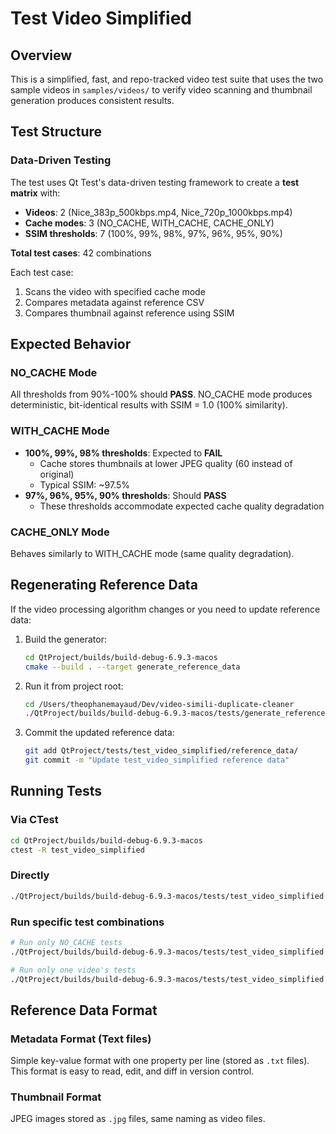 # Test Video Simplified

## Overview

This is a simplified, fast, and repo-tracked video test suite that uses the two sample videos in `samples/videos/` to verify video scanning and thumbnail generation produces consistent results.

## Test Structure

### Data-Driven Testing

The test uses Qt Test's data-driven testing framework to create a **test matrix** with:
- **Videos**: 2 (Nice_383p_500kbps.mp4, Nice_720p_1000kbps.mp4)
- **Cache modes**: 3 (NO_CACHE, WITH_CACHE, CACHE_ONLY)
- **SSIM thresholds**: 7 (100%, 99%, 98%, 97%, 96%, 95%, 90%)

**Total test cases**: 42 combinations

Each test case:
1. Scans the video with specified cache mode
2. Compares metadata against reference CSV
3. Compares thumbnail against reference using SSIM

## Expected Behavior

### NO_CACHE Mode
All thresholds from 90%-100% should **PASS**. NO_CACHE mode produces deterministic, bit-identical results with SSIM = 1.0 (100% similarity).

### WITH_CACHE Mode
- **100%, 99%, 98% thresholds**: Expected to **FAIL** 
  - Cache stores thumbnails at lower JPEG quality (60 instead of original)
  - Typical SSIM: ~97.5%
- **97%, 96%, 95%, 90% thresholds**: Should **PASS**
  - These thresholds accommodate expected cache quality degradation

### CACHE_ONLY Mode
Behaves similarly to WITH_CACHE mode (same quality degradation).

## Regenerating Reference Data

If the video processing algorithm changes or you need to update reference data:

1. Build the generator:
   ```bash
   cd QtProject/builds/build-debug-6.9.3-macos
   cmake --build . --target generate_reference_data
   ```

2. Run it from project root:
   ```bash
   cd /Users/theophanemayaud/Dev/video-simili-duplicate-cleaner
   ./QtProject/builds/build-debug-6.9.3-macos/tests/generate_reference_data
   ```

3. Commit the updated reference data:
   ```bash
   git add QtProject/tests/test_video_simplified/reference_data/
   git commit -m "Update test_video_simplified reference data"
   ```

## Running Tests

### Via CTest
```bash
cd QtProject/builds/build-debug-6.9.3-macos
ctest -R test_video_simplified
```

### Directly
```bash
./QtProject/builds/build-debug-6.9.3-macos/tests/test_video_simplified
```

### Run specific test combinations
```bash
# Run only NO_CACHE tests
./QtProject/builds/build-debug-6.9.3-macos/tests/test_video_simplified "nocache"

# Run only one video's tests
./QtProject/builds/build-debug-6.9.3-macos/tests/test_video_simplified "Nice_383p"
```

## Reference Data Format

### Metadata Format (Text files)
Simple key-value format with one property per line (stored as `.txt` files). This format is easy to read, edit, and diff in version control.

### Thumbnail Format
JPEG images stored as `.jpg` files, same naming as video files.

